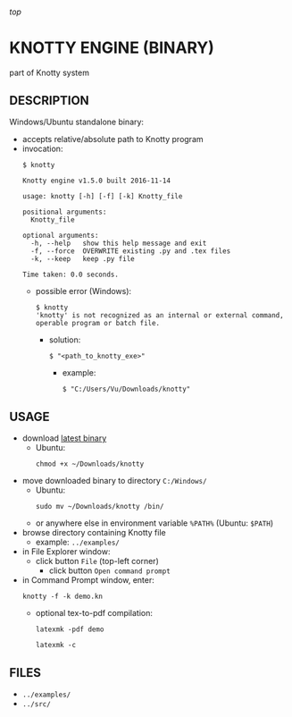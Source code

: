 <h6>top

# KNOTTY ENGINE (BINARY)
part of Knotty system

## DESCRIPTION
Windows/Ubuntu standalone binary:
- accepts relative/absolute path to Knotty program
- invocation:
  ```
  $ knotty

  Knotty engine v1.5.0 built 2016-11-14

  usage: knotty [-h] [-f] [-k] Knotty_file

  positional arguments:
    Knotty_file

  optional arguments:
    -h, --help   show this help message and exit
    -f, --force  OVERWRITE existing .py and .tex files
    -k, --keep   keep .py file

  Time taken: 0.0 seconds.

  ```
  - possible error (Windows):
    ```
    $ knotty
    'knotty' is not recognized as an internal or external command,
    operable program or batch file.

    ```
    - solution:
      ```
      $ "<path_to_knotty_exe>"

      ```
      - example:
        ```
        $ "C:/Users/Vu/Downloads/knotty"

        ```

## USAGE
- download [latest binary][linkReleases]
  - Ubuntu:
    ```
    chmod +x ~/Downloads/knotty
    
    ```
- move downloaded binary to directory `C:/Windows/` 
  - Ubuntu:
    ```
    sudo mv ~/Downloads/knotty /bin/
    
    ```
  - or anywhere else in environment variable `%PATH%` 
    (Ubuntu: `$PATH`)
- browse directory containing Knotty file
  - example: `../examples/`
- in File Explorer window:
  - click button `File` (top-left corner)
    - click button `Open command prompt`
- in Command Prompt window, enter:
  ```
  knotty -f -k demo.kn

  ```
  - optional tex-to-pdf compilation:
    ```
    latexmk -pdf demo

    latexmk -c

    ```

## FILES
- `../examples/`
- `../src/`

[linkReleases]:
https://github.com/vuphan314/Knotty/releases
